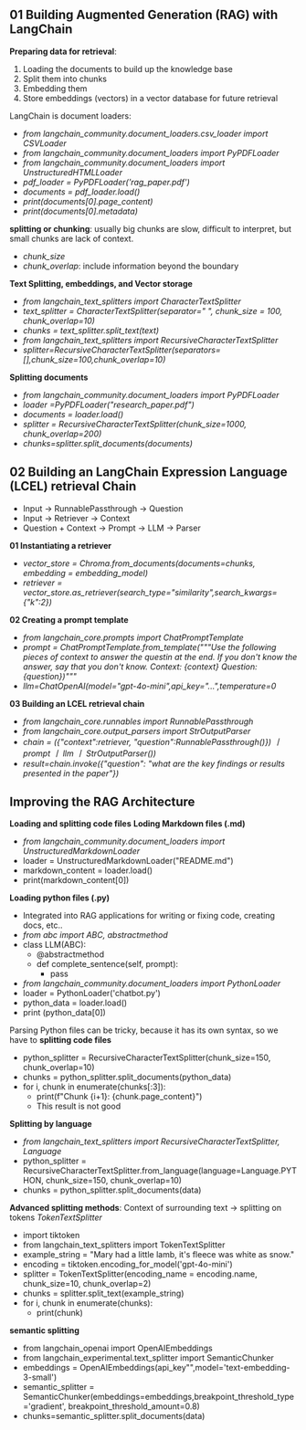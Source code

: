 ## 01 Building Augmented Generation (RAG) with LangChain
**Preparing data for retrieval**: 

1. Loading the documents to build up the knowledge base
2. Split them into chunks
3. Embedding them
4. Store embeddings (vectors) in a vector database for future retrieval

LangChain is document loaders: 
- *from langchain_community.document_loaders.csv_loader import CSVLoader*
- *from langchain_community.document_loaders import PyPDFLoader*
- *from langchain_community.document_loaders import UnstructuredHTMLLoader*
- *pdf_loader = PyPDFLoader('rag_paper.pdf')*
- *documents = pdf_loader.load()*
- *print(documents[0].page_content)*
- *print(documents[0].metadata)*

**splitting or chunking**: usually big chunks are slow, difficult to interpret, but small chunks are lack of context.
- *chunk_size*
- *chunk_overlap*: include information beyond the boundary

**Text Splitting, embeddings, and Vector storage**
- *from langchain_text_splitters import CharacterTextSplitter*
- *text_splitter = CharacterTextSplitter(separator=" ", chunk_size = 100, chunk_overlap=10)*
- *chunks = text_splitter.split_text(text)*
- *from langchain_text_splitters import RecursiveCharacterTextSplitter*
- *splitter=RecursiveCharacterTextSplitter(separators=[],chunk_size=100,chunk_overlap=10)*

**Splitting documents**
- *from langchain_community.document_loaders import PyPDFLoader*
- *loader =PyPDFLoader("research_paper.pdf")*
- *documents = loader.load()*
- *splitter = RecursiveCharacterTextSplitter(chunk_size=1000, chunk_overlap=200)*
- *chunks=splitter.split_documents(documents)*

## 02 Building an LangChain Expression Language (LCEL) retrieval Chain

- Input -> RunnablePassthrough -> Question
- Input -> Retriever -> Context
- Question + Context -> Prompt -> LLM -> Parser

**01 Instantiating a retriever**
- *vector_store = Chroma.from_documents(documents=chunks, embedding = embedding_model)*
- *retriever = vector_store.as_retriever(search_type="similarity",search_kwargs={"k":2})*

**02 Creating a prompt template**
- *from langchain_core.prompts import ChatPromptTemplate*
- *prompt = ChatPromptTemplate.from_template("""Use the following pieces of context to answer the questin at the end. If you don't know the answer, say that you don't know. Context: {context} Question:{question})"""*
- *llm=ChatOpenAI(model="gpt-4o-mini",api_key="...",temperature=0*

**03 Building an LCEL retrieval chain**
- *from langchain_core.runnables import RunnablePassthrough*
- *from langchain_core.output_parsers import StrOutputParser*
- *chain = ({"context":retriever, "question":RunnablePassthrough()}) 丨 prompt 丨 llm 丨 StrOutputParser())*
- *result=chain.invoke({"question": "what are the key findings or results presented in the paper"})*

## Improving the RAG Architecture
**Loading and splitting code files**
**Loding Markdown files (.md)**
- *from langchain_community.document_loaders import UnstructuredMarkdownLoader*
- loader = UnstructuredMarkdownLoader("README.md")
- markdown_content = loader.load()
- print(markdown_content[0])

**Loading python files (.py)**
- Integrated into RAG applications for writing or fixing code, creating docs, etc..
- *from abc import ABC, abstractmethod*
- class LLM(ABC):
  - @abstractmethod
  - def complete_sentence(self, prompt):
    - pass
- *from langchain_community.document_loaders import PythonLoader*
- loader = PythonLoader('chatbot.py')
- python_data = loader.load()
- print (python_data[0])

Parsing Python files can be tricky, because it has its own syntax, so we have to **splitting code files**
- python_splitter = RecursiveCharacterTextSplitter(chunk_size=150, chunk_overlap=10)
- chunks = python_splitter.split_documents(python_data)
- for i, chunk in enumerate(chunks[:3]):
  - print(f"Chunk {i+1}: {chunk.page_content}")
  - This result is not good
  
**Splitting by language**
- *from langchain_text_splitters import RecursiveCharacterTextSplitter, Language*
- python_splitter = RecursiveCharacterTextSplitter.from_language(language=Language.PYTHON, chunk_size=150, chunk_overlap=10)
- chunks = python_splitter.split_documents(data)

**Advanced splitting methods**: Context of surrounding text -> splitting on tokens *TokenTextSplitter*
- import tiktoken
- from langchain_text_splitters import TokenTextSplitter
- example_string = "Mary had a little lamb, it's fleece was white as snow."
- encoding = tiktoken.encoding_for_model('gpt-4o-mini')
- splitter = TokenTextSplitter(encoding_name = encoding.name, chunk_size=10, chunk_overlap=2)
- chunks = splitter.split_text(example_string)
- for i, chunk in enumerate(chunks):
  - print(chunk)

**semantic splitting**
- from langchain_openai import OpenAIEmbeddings
- from langchain_experimental.text_splitter import SemanticChunker
- embeddings = OpenAIEmbeddings(api_key"",model='text-embedding-3-small')
- semantic_splitter = SemanticChunker(embeddings=embeddings,breakpoint_threshold_type='gradient', breakpoint_threshold_amount=0.8)
- chunks=semantic_splitter.split_documents(data)